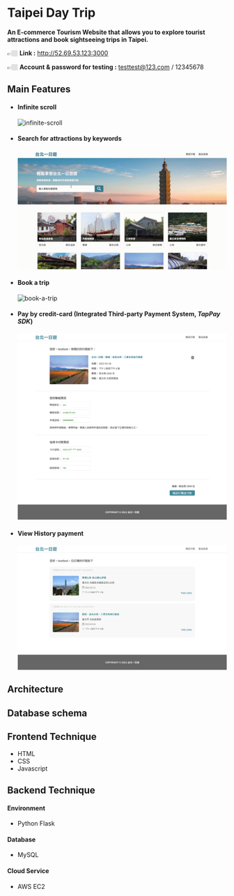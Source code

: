 # Taipei Day Trip
**An E-commerce Tourism Website that allows you to explore tourist attractions and book sightseeing trips in Taipei.**  
  
👉🏼 **Link :** http://52.69.53.123:3000  
  
👉🏼 **Account & password for testing :** testtest@123.com / 12345678  
#### 
## Main Features
- #### Infinite scroll
  ![infinite-scroll](https://github.com/avery710/taipei-day-trip/blob/bff68a19bd31ba0991ab949035022c20ede0fa10/static/img/README/demo-scroll.gif)
- #### Search for attractions by keywords
  ![search-for-attractions](https://github.com/avery710/taipei-day-trip/blob/bff68a19bd31ba0991ab949035022c20ede0fa10/static/img/README/demo-search.gif)
- #### Book a trip
  ![book-a-trip](https://github.com/avery710/taipei-day-trip/blob/bff68a19bd31ba0991ab949035022c20ede0fa10/static/img/README/demo-book.gif)
- #### Pay by credit-card (Integrated Third-party Payment System, *TapPay SDK*)
  ![tappay](https://github.com/avery710/taipei-day-trip/blob/bff68a19bd31ba0991ab949035022c20ede0fa10/static/img/README/demo-payment.jpg)
- #### View History payment
  ![history-page](https://github.com/avery710/taipei-day-trip/blob/bff68a19bd31ba0991ab949035022c20ede0fa10/static/img/README/demo-history.jpg)
## Architecture
## Database schema
## Frontend Technique
- HTML
- CSS
- Javascript
## Backend Technique
#### Environment
- Python Flask
#### Database
- MySQL
#### Cloud Service
- AWS EC2
